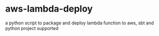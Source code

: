 # aws-lambda-deploy
a python script to package and deploy lambda function to aws, sbt and python project supported
